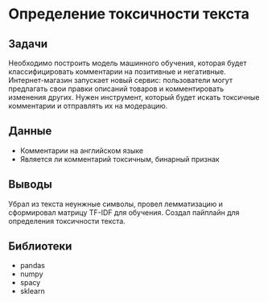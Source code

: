 # Определение токсичности текста 

## Задачи

Необходимо построить модель машинного обучения, которая будет классифицировать комментарии на позитивные и негативные. Интернет-магазин запускает новый сервис: пользователи могут предлагать свои правки описаний товаров и комментировать изменения других. Нужен инструмент, который будет искать токсичные комментарии и отправлять их на модерацию.

## Данные

- Комментарии на английском языке
- Является ли комментарий токсичным, бинарный признак

## Выводы

Убрал из текста неунжные символы, провел лемматизацию и сформировал матрицу TF-IDF для обучения. Создал пайплайн для определения токсичности текста.

## Библиотеки

- pandas
- numpy
- spacy
- sklearn
